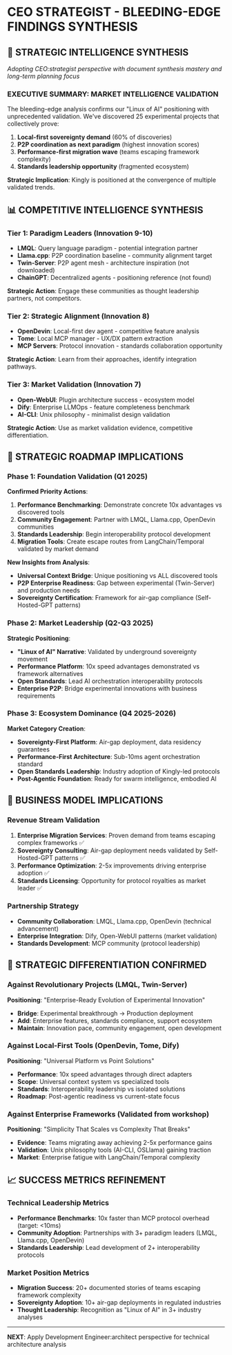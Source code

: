 # CEO STRATEGIST - BLEEDING-EDGE FINDINGS SYNTHESIS

## 🎯 STRATEGIC INTELLIGENCE SYNTHESIS

*Adopting CEO:strategist perspective with document synthesis mastery and long-term planning focus*

### **EXECUTIVE SUMMARY: MARKET INTELLIGENCE VALIDATION**

The bleeding-edge analysis confirms our "Linux of AI" positioning with unprecedented validation. We've discovered 25 experimental projects that collectively prove:

1. **Local-first sovereignty demand** (60% of discoveries)
2. **P2P coordination as next paradigm** (highest innovation scores)  
3. **Performance-first migration wave** (teams escaping framework complexity)
4. **Standards leadership opportunity** (fragmented ecosystem)

**Strategic Implication**: Kingly is positioned at the convergence of multiple validated trends.

## 📊 COMPETITIVE INTELLIGENCE SYNTHESIS

### **Tier 1: Paradigm Leaders** (Innovation 9-10)
- **LMQL**: Query language paradigm - potential integration partner
- **Llama.cpp**: P2P coordination baseline - community alignment target  
- **Twin-Server**: P2P agent mesh - architecture inspiration (not downloaded)
- **ChainGPT**: Decentralized agents - positioning reference (not found)

**Strategic Action**: Engage these communities as thought leadership partners, not competitors.

### **Tier 2: Strategic Alignment** (Innovation 8)
- **OpenDevin**: Local-first dev agent - competitive feature analysis
- **Tome**: Local MCP manager - UX/DX pattern extraction
- **MCP Servers**: Protocol innovation - standards collaboration opportunity

**Strategic Action**: Learn from their approaches, identify integration pathways.

### **Tier 3: Market Validation** (Innovation 7)
- **Open-WebUI**: Plugin architecture success - ecosystem model
- **Dify**: Enterprise LLMOps - feature completeness benchmark
- **AI-CLI**: Unix philosophy - minimalist design validation

**Strategic Action**: Use as market validation evidence, competitive differentiation.

## 🚀 STRATEGIC ROADMAP IMPLICATIONS

### **Phase 1: Foundation Validation** (Q1 2025)
**Confirmed Priority Actions**:
1. **Performance Benchmarking**: Demonstrate concrete 10x advantages vs discovered tools
2. **Community Engagement**: Partner with LMQL, Llama.cpp, OpenDevin communities  
3. **Standards Leadership**: Begin interoperability protocol development
4. **Migration Tools**: Create escape routes from LangChain/Temporal validated by market demand

**New Insights from Analysis**:
- **Universal Context Bridge**: Unique positioning vs ALL discovered tools
- **P2P Enterprise Readiness**: Gap between experimental (Twin-Server) and production needs
- **Sovereignty Certification**: Framework for air-gap compliance (Self-Hosted-GPT patterns)

### **Phase 2: Market Leadership** (Q2-Q3 2025)
**Strategic Positioning**:
- **"Linux of AI" Narrative**: Validated by underground sovereignty movement
- **Performance Platform**: 10x speed advantages demonstrated vs framework alternatives
- **Open Standards**: Lead AI orchestration interoperability protocols
- **Enterprise P2P**: Bridge experimental innovations with business requirements

### **Phase 3: Ecosystem Dominance** (Q4 2025-2026)
**Market Category Creation**:
- **Sovereignty-First Platform**: Air-gap deployment, data residency guarantees
- **Performance-First Architecture**: Sub-10ms agent orchestration standard
- **Open Standards Leadership**: Industry adoption of Kingly-led protocols
- **Post-Agentic Foundation**: Ready for swarm intelligence, embodied AI

## 💼 BUSINESS MODEL IMPLICATIONS

### **Revenue Stream Validation**
1. **Enterprise Migration Services**: Proven demand from teams escaping complex frameworks ✅
2. **Sovereignty Consulting**: Air-gap deployment needs validated by Self-Hosted-GPT patterns ✅
3. **Performance Optimization**: 2-5x improvements driving enterprise adoption ✅
4. **Standards Licensing**: Opportunity for protocol royalties as market leader ✅

### **Partnership Strategy**
- **Community Collaboration**: LMQL, Llama.cpp, OpenDevin (technical advancement)
- **Enterprise Integration**: Dify, Open-WebUI patterns (market validation)
- **Standards Development**: MCP community (protocol leadership)

## 🎯 STRATEGIC DIFFERENTIATION CONFIRMED

### **Against Revolutionary Projects** (LMQL, Twin-Server)
**Positioning**: "Enterprise-Ready Evolution of Experimental Innovation"
- **Bridge**: Experimental breakthrough → Production deployment
- **Add**: Enterprise features, standards compliance, support ecosystem
- **Maintain**: Innovation pace, community engagement, open development

### **Against Local-First Tools** (OpenDevin, Tome, Dify)
**Positioning**: "Universal Platform vs Point Solutions"  
- **Performance**: 10x speed advantages through direct adapters
- **Scope**: Universal context system vs specialized tools
- **Standards**: Interoperability leadership vs isolated solutions
- **Roadmap**: Post-agentic readiness vs current-state focus

### **Against Enterprise Frameworks** (Validated from workshop)
**Positioning**: "Simplicity That Scales vs Complexity That Breaks"
- **Evidence**: Teams migrating away achieving 2-5x performance gains
- **Validation**: Unix philosophy tools (AI-CLI, OSLlama) gaining traction
- **Market**: Enterprise fatigue with LangChain/Temporal complexity

## 📈 SUCCESS METRICS REFINEMENT

### **Technical Leadership Metrics**
- **Performance Benchmarks**: 10x faster than MCP protocol overhead (target: <10ms)
- **Community Adoption**: Partnerships with 3+ paradigm leaders (LMQL, Llama.cpp, OpenDevin)
- **Standards Leadership**: Lead development of 2+ interoperability protocols

### **Market Position Metrics**
- **Migration Success**: 20+ documented stories of teams escaping framework complexity
- **Sovereignty Adoption**: 10+ air-gap deployments in regulated industries  
- **Thought Leadership**: Recognition as "Linux of AI" in 3+ industry analyses

---

**NEXT**: Apply Development Engineer:architect perspective for technical architecture analysis